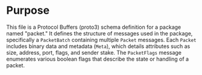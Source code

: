 # Purpose
This file is a Protocol Buffers (proto3) schema definition for a package named "packet." It defines the structure of messages used in the package, specifically a `PacketBatch` containing multiple `Packet` messages. Each `Packet` includes binary data and metadata (`Meta`), which details attributes such as size, address, port, flags, and sender stake. The `PacketFlags` message enumerates various boolean flags that describe the state or handling of a packet.
